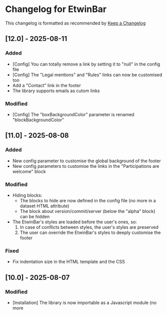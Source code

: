 # Changelog for EtwinBar
This changelog is formatted as recommended by [Keep a Changelog](https://keepachangelog.com/en/1.0.0/)

## [12.0] - 2025-08-11
### Added
- [Config] You can totally remove a link by setting it to "null" in the config file
- [Config] The "Legal mentions" and "Rules" links can now be customised too
- Add a "Contact" link in the footer
- The library supports emails as cutom links
### Modified
- [Config] The "boxBackgroundColor" parameter is renamed "blockBackgroundColor"

## [11.0] - 2025-08-08
### Added
- New config parameter to customise the global background of the footer
- New config parameters to customise the links in the "Participations are welcome" block
### Modified
- Hiding blocks:
    - The blocks to hide are now defined in the config file (no more in a dataset HTML attribute)
    - The block about version/commit/server (below the "alpha" block) can be hidden
- The EtwinBar's styles are loaded before the user's ones, so:
    1. In case of conflicts between styles, the user's styles are preserved
    2. The user can override the EtwinBar's styles to deeply customise the footer

### Fixed
- Fix indentation size in the HTML template and the CSS

## [10.0] - 2025-08-07
### Modified
- [Installation] The library is now importable as a Javascript module (no more <script src="etwinBar.js"> in your HTML)
- The "/etwinbar" folder is renamed "/src" (strong convention)
- The entry point of the library is renamed "index.js" (strong convention)
- The demonstration page is moved out of the lib folder for a real world usage

## [9.0] - 2025-08-07
### Modified
- [Installation] The HTML line for inserting the CSS is no more required
- [Installation] The HTML line for inserting the footer is no more required

## [8.0] - 2025-08-06
### Added
- The library can now be installed as an npm module

## [7.0] - 2025-08-05
### Fixed
- [JS] Encapsulate the EtwinBar's functions in a Javascript class to avoid interferences with the user's JS
- [CSS] Remove the last EtwinBar's styles which could have interfered with the user's styles

## [6.0] - 2025-08-02
### Added
- [Customization] The content of the "Staff" and "Thanks" blocks can be modified
### Changed
- [Customization] The styles are now defined in a config file, no more as attributes in the HTML

## [5.0] - 2025-08-01
### Added
-  [Customization] The user can change the styles of the footer (background color, text color...)

### Changed
- Add link to the wiki in the main text block

## [4.0] - 2025-08-01
### Added
- [Customization] The user can hide blocks of his choice

### Changed
- Add the missing links for Alphabounce, Dinocard and Interwheel

## [3.0] - 2025-07-31
### Changed
- Rewording of the texts to make them generic and include all useful links
## [2.0] - 2025-07-30
### Added
- Can insert the full footer of Eternaltwin (with the Piouz logo, "Thanks to" block and "Staff" block)

## [1.1] - 2025-07-30
### Added
- [a11y] Mention that the links open in a new tab

### Changed
- [Perf] Optimized generation for the list of sites

### Security 
- Add rel="noopener" attribute on links opening in a new tab
 
## [1.0] - 2025-07-29
### Added
- EtwinBar can insert an HTML footer containing the list of Eternaltwin's games.
